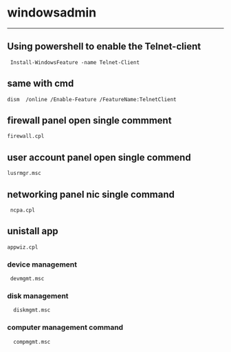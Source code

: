 
# windowsadmin

------------------------------------------
##  Using powershell to enable the Telnet-client
     Install-WindowsFeature -name Telnet-Client
     
 ## same with cmd
 
    dism  /online /Enable-Feature /FeatureName:TelnetClient
    
    
## firewall panel open single commment
    firewall.cpl
   
## user account panel open single commend
    lusrmgr.msc
    
    
## networking  panel nic single command
     ncpa.cpl
    
## unistall app
    appwiz.cpl
     
###  device  management 
     devmgmt.msc
     
###  disk management
      diskmgmt.msc
      
### computer management command 
      compmgmt.msc
